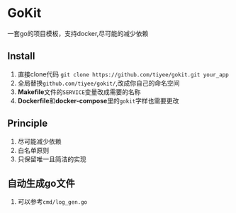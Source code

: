 # GoKit

一套go的项目模板，支持docker,尽可能的减少依赖


## Install

1. 直接clone代码 `git clone https://github.com/tiyee/gokit.git your_app`
2. 全局替换`github.com/tiyee/gokit/`,改成你自己的命名空间
3. **Makefile**文件的`SERVICE`变量改成需要的名称
4. **Dockerfile**和**docker-compose**里的`gokit`字样也需要更改

## Principle
1. 尽可能减少依赖
2. 白名单原则
3. 只保留唯一且简洁的实现

## 自动生成go文件
1. 可以参考`cmd/log_gen.go`
